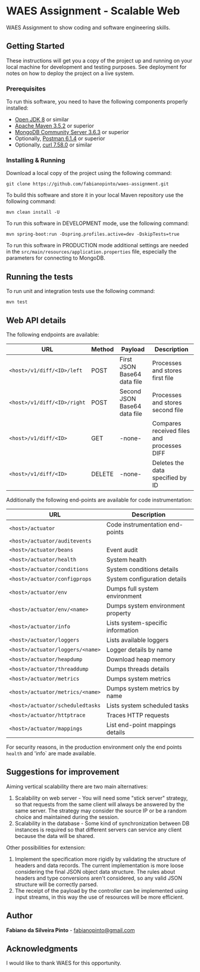 # WAES Assignment - Scalable Web

WAES Assignment to show coding and software engineering skills.

## Getting Started

These instructions will get you a copy of the project up and running on your local machine for development and testing purposes. See deployment for notes on how to deploy the project on a live system.

### Prerequisites

To run this software, you need to have the following components properly installed:

* [Open JDK 8](http://openjdk.java.net/install/) or similar
* [Apache Maven 3.5.2](https://maven.apache.org/download.cgi) or superior
* [MongoDB Community Server 3.6.3](https://www.mongodb.com/download-center?jmp=nav#community) or superior
* Optionally, [Postman 6.1.4](https://www.getpostman.com/apps) or superior
* Optionally, [curl 7.58.0](https://curl.haxx.se/) or similar

### Installing & Running

Download a local copy of the project using the following command:

```
git clone https://github.com/fabianopinto/waes-assignment.git 
```

To build this software and store it in your local Maven repository use the following command:

```
mvn clean install -U 
```

To run this software in DEVELOPMENT mode, use the following command:


```
mvn spring-boot:run -Dspring.profiles.active=dev -DskipTests=true
```

To run this software in PRODUCTION mode additional settings are needed in the `src/main/resources/application.properties` file, especially the parameters for connecting to MongoDB.

## Running the tests

To run unit and integration tests use the following command:

```
mvn test
```

## Web API details

The following endpoints are available:

URL | Method | Payload | Description
--- | --- | --- | ---
`<host>/v1/diff/<ID>/left` | POST | First JSON Base64 data file  | Processes and stores first file
`<host>/v1/diff/<ID>/right` | POST | Second JSON Base64 data file | Processes and stores second file
`<host>/v1/diff/<ID>` | GET | -none- | Compares received files and processes DIFF
`<host>/v1/diff/<ID>` | DELETE | -none- | Deletes the data specified by ID

Additionally the following end-points are available for code instrumentation:

URL | Description
--- | ---
`<host>/actuator` | Code instrumentation end-points
`<host>/actuator/auditevents` | 
`<host>/actuator/beans` | Event audit
`<host>/actuator/health` | System health
`<host>/actuator/conditions` | System conditions details
`<host>/actuator/configprops` | System configuration details
`<host>/actuator/env` | Dumps full system environment
`<host>/actuator/env/<name>` | Dumps system environment property
`<host>/actuator/info` | Lists system-specific information
`<host>/actuator/loggers` | Lists available loggers
`<host>/actuator/loggers/<name>` | Logger details by name
`<host>/actuator/heapdump` | Download heap memory
`<host>/actuator/threaddump` | Dumps threads details
`<host>/actuator/metrics` | Dumps system metrics
`<host>/actuator/metrics/<name>` | Dumps system metrics by name
`<host>/actuator/scheduledtasks` | Lists system scheduled tasks
`<host>/actuator/httptrace` | Traces HTTP requests 
`<host>/actuator/mappings` | List end-point mappings details

For security reasons, in the production environment only the end points `health` and 'info` are made available.

## Suggestions for improvement

Aiming vertical scalability there are two main alternatives:

1. Scalability on web server - You will need some "stick server" strategy, so that requests from the same client will always be answered by the same server. The strategy may consider the source IP or be a random choice and maintained during the session.
2. Scalability in the database - Some kind of synchronization between DB instances is required so that different servers can service any client because the data will be shared.

Other possibilities for extension:

1. Implement the specification more rigidly by validating the structure of headers and data records. The current implementation is more loose considering the final JSON object data structure. The rules about headers and type conversions aren't considered, so any valid JSON structure will be correctly parsed.
2. The receipt of the payload by the controller can be implemented using input streams, in this way the use of resources will be more efficient.

## Author

**Fabiano da Silveira Pinto** - [fabianopinto@gmail.com](fabianopinto@gmail.com)

## Acknowledgments

I would like to thank WAES for this opportunity.

